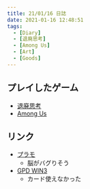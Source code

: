 ```yaml
---
title: 21/01/16 日誌
date: 2021-01-16 12:48:51
tags:
  - [Diary]
  - [退廃思考]
  - [Among Us]
  - [Art]
  - [Goods]
---
```


## プレイしたゲーム
- [退廃思考](https://store.steampowered.com/app/1205160/_Decadent_Thinking/?l=japanese)
- [Among Us](https://store-jp.nintendo.com/list/software/70010000036097.html)

## リンク
- [プラモ](https://twitter.com/da01220329/status/1350097608853876738)
  - 脳がバグりそう
- [GPD WIN3](https://www.indiegogo.com/projects/gpd-win3-the-world-s-1st-handheld-aaa-game-console#/)
  - カード使えなかった